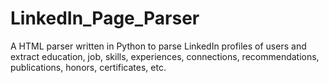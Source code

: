 # LinkedIn_Page_Parser

A HTML parser written in Python to parse LinkedIn profiles of users and extract education, job, skills, experiences, connections, recommendations, publications, honors, certificates, etc.

